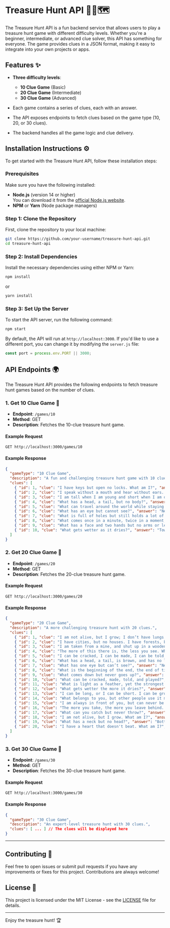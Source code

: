 # Treasure Hunt API 🏴‍☠️🗺️

The Treasure Hunt API is a fun backend service that allows users to play a treasure hunt game with different difficulty levels. Whether you're a beginner, intermediate, or advanced clue solver, this API has something for everyone. The game provides clues in a JSON format, making it easy to integrate into your own projects or apps.

## Features ✨

- **Three difficulty levels**:
  - **10 Clue Game** (Basic)
  - **20 Clue Game** (Intermediate)
  - **30 Clue Game** (Advanced)

- Each game contains a series of clues, each with an answer.
- The API exposes endpoints to fetch clues based on the game type (10, 20, or 30 clues).
- The backend handles all the game logic and clue delivery.

## Installation Instructions ⚙️

To get started with the Treasure Hunt API, follow these installation steps:

### Prerequisites

Make sure you have the following installed:

- **Node.js** (version 14 or higher)  
  You can download it from the [official Node.js website](https://nodejs.org/).
- **NPM** or **Yarn** (Node package managers)  

### Step 1: Clone the Repository

First, clone the repository to your local machine:

```bash
git clone https://github.com/your-username/treasure-hunt-api.git
cd treasure-hunt-api
```

### Step 2: Install Dependencies

Install the necessary dependencies using either NPM or Yarn:

```bash
npm install
```

or

```bash
yarn install
```

### Step 3: Set Up the Server

To start the API server, run the following command:

```bash
npm start
```

By default, the API will run at `http://localhost:3000`. If you'd like to use a different port, you can change it by modifying the `server.js` file:

```javascript
const port = process.env.PORT || 3000;
```

## API Endpoints 🌍

The Treasure Hunt API provides the following endpoints to fetch treasure hunt games based on the number of clues.

### 1. **Get 10 Clue Game** 🧩

- **Endpoint**: `/games/10`
- **Method**: GET
- **Description**: Fetches the 10-clue treasure hunt game.

#### Example Request

```http
GET http://localhost:3000/games/10
```

#### Example Response

```json
{
  "gameType": "10 Clue Game",
  "description": "A fun and challenging treasure hunt game with 10 clues.",
  "clues": [
    { "id": 1, "clue": "I have keys but open no locks. What am I?", "answer": "Piano" },
    { "id": 2, "clue": "I speak without a mouth and hear without ears. What am I?", "answer": "Echo" },
    { "id": 3, "clue": "I am tall when I am young and short when I am old. What am I?", "answer": "Candle" },
    { "id": 4, "clue": "What has a head, a tail, but no body?", "answer": "Coin" },
    { "id": 5, "clue": "What can travel around the world while staying in the corner?", "answer": "Stamp" },
    { "id": 6, "clue": "What has an eye but cannot see?", "answer": "Needle" },
    { "id": 7, "clue": "What is full of holes but still holds a lot of weight?", "answer": "Sieve" },
    { "id": 8, "clue": "What comes once in a minute, twice in a moment, but never in a thousand years?", "answer": "Letter M" },
    { "id": 9, "clue": "What has a face and two hands but no arms or legs?", "answer": "Clock" },
    { "id": 10, "clue": "What gets wetter as it dries?", "answer": "Towel" }
  ]
}
```

### 2. **Get 20 Clue Game** 🤔

- **Endpoint**: `/games/20`
- **Method**: GET
- **Description**: Fetches the 20-clue treasure hunt game.

#### Example Request

```http
GET http://localhost:3000/games/20
```

#### Example Response

```json
{
  "gameType": "20 Clue Game",
  "description": "A more challenging treasure hunt with 20 clues.",
  "clues": [
    { "id": 1, "clue": "I am not alive, but I grow; I don’t have lungs, but I need air. What am I?", "answer": "Fire" },
    { "id": 2, "clue": "I have cities, but no houses. I have forests, but no trees. I have rivers, but no water. What am I?", "answer": "Map" },
    { "id": 3, "clue": "I am taken from a mine, and shut up in a wooden case, from which I am never released, and yet I am used by almost every person. What am I?", "answer": "Pencil" },
    { "id": 4, "clue": "The more of this there is, the less you see. What is it?", "answer": "Darkness" },
    { "id": 5, "clue": "I can be cracked, I can be made, I can be told, I can be played. What am I?", "answer": "Joke" },
    { "id": 6, "clue": "What has a head, a tail, is brown, and has no legs?", "answer": "Penny" },
    { "id": 7, "clue": "What has one eye but can’t see?", "answer": "Needle" },
    { "id": 8, "clue": "What is the beginning of the end, the end of time and space, the beginning of every end, and the end of every place?", "answer": "Letter E" },
    { "id": 9, "clue": "What comes down but never goes up?", "answer": "Rain" },
    { "id": 10, "clue": "What can be cracked, made, told, and played?", "answer": "Joke" },
    { "id": 11, "clue": "What is light as a feather, yet the strongest man can't hold it for more than 5 minutes?", "answer": "Breath" },
    { "id": 12, "clue": "What gets wetter the more it dries?", "answer": "Towel" },
    { "id": 13, "clue": "I can be long, or I can be short. I can be grown, or I can be bought. I can be painted or left bare. I can be round or square. What am I?", "answer": "Nail" },
    { "id": 14, "clue": "What belongs to you, but other people use it more than you do?", "answer": "Your name" },
    { "id": 15, "clue": "I am always in front of you, but can never be seen. What am I?", "answer": "Future" },
    { "id": 16, "clue": "The more you take, the more you leave behind. What am I?", "answer": "Footsteps" },
    { "id": 17, "clue": "What can you catch but never throw?", "answer": "Cold" },
    { "id": 18, "clue": "I am not alive, but I grow. What am I?", "answer": "Crystal" },
    { "id": 19, "clue": "What has a neck but no head?", "answer": "Bottle" },
    { "id": 20, "clue": "I have a heart that doesn't beat. What am I?", "answer": "Artichoke" }
  ]
}
```

### 3. **Get 30 Clue Game** 💎

- **Endpoint**: `/games/30`
- **Method**: GET
- **Description**: Fetches the 30-clue treasure hunt game.

#### Example Request

```http
GET http://localhost:3000/games/30
```

#### Example Response

```json
{
  "gameType": "30 Clue Game",
  "description": "An expert-level treasure hunt with 30 clues.",
  "clues": [ ... ] // The clues will be displayed here
}
```

---

## Contributing 🤝

Feel free to open issues or submit pull requests if you have any improvements or fixes for this project. Contributions are always welcome!

## License 📝

This project is licensed under the MIT License - see the [LICENSE](LICENSE) file for details.

---

Enjoy the treasure hunt! 🏆
